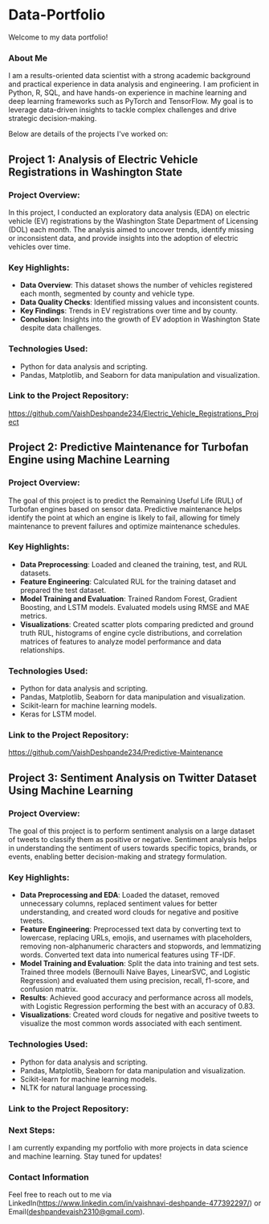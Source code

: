 # Data-Portfolio

Welcome to my data portfolio! 

### About Me

I am a results-oriented data scientist with a strong academic background and practical experience in data analysis and engineering. I am proficient in Python, R, SQL, and have hands-on experience in machine learning and deep learning frameworks such as PyTorch and TensorFlow. My goal is to leverage data-driven insights to tackle complex challenges and drive strategic decision-making.

Below are details of the projects I've worked on:

## Project 1: Analysis of Electric Vehicle Registrations in Washington State

### Project Overview:
In this project, I conducted an exploratory data analysis (EDA) on electric vehicle (EV) registrations by the Washington State Department of Licensing (DOL) each month. The analysis aimed to uncover trends, identify missing or inconsistent data, and provide insights into the adoption of electric vehicles over time.

### Key Highlights:
- **Data Overview**: This dataset shows the number of vehicles registered each month, segmented by county and vehicle type.
- **Data Quality Checks**: Identified missing values and inconsistent counts.
- **Key Findings**: Trends in EV registrations over time and by county.
- **Conclusion**: Insights into the growth of EV adoption in Washington State despite data challenges.

### Technologies Used:
- Python for data analysis and scripting.
- Pandas, Matplotlib, and Seaborn for data manipulation and visualization.

### Link to the Project Repository:
https://github.com/VaishDeshpande234/Electric_Vehicle_Registrations_Project

## Project 2: Predictive Maintenance for Turbofan Engine using Machine Learning

### Project Overview:
The goal of this project is to predict the Remaining Useful Life (RUL) of Turbofan engines based on sensor data. Predictive maintenance helps identify the point at which an engine is likely to fail, allowing for timely maintenance to prevent failures and optimize maintenance schedules.

### Key Highlights:
- **Data Preprocessing**: Loaded and cleaned the training, test, and RUL datasets.
- **Feature Engineering**: Calculated RUL for the training dataset and prepared the test dataset.
- **Model Training and Evaluation**: Trained Random Forest, Gradient Boosting, and LSTM models. Evaluated models using RMSE and MAE metrics.
- **Visualizations**: Created scatter plots comparing predicted and ground truth RUL, histograms of engine cycle distributions, and correlation matrices of features to analyze model performance and data relationships.

### Technologies Used:
- Python for data analysis and scripting.
- Pandas, Matplotlib, Seaborn for data manipulation and visualization.
- Scikit-learn for machine learning models.
- Keras for LSTM model.

### Link to the Project Repository:
https://github.com/VaishDeshpande234/Predictive-Maintenance

## Project 3: Sentiment Analysis on Twitter Dataset Using Machine Learning

### Project Overview:
The goal of this project is to perform sentiment analysis on a large dataset of tweets to classify them as positive or negative. Sentiment analysis helps in understanding the sentiment of users towards specific topics, brands, or events, enabling better decision-making and strategy formulation.

### Key Highlights:

- **Data Preprocessing and EDA**: Loaded the dataset, removed unnecessary columns, replaced sentiment values for better understanding, and created word clouds for negative and positive tweets.
- **Feature Engineering**: Preprocessed text data by converting text to lowercase, replacing URLs, emojis, and usernames with placeholders, removing non-alphanumeric characters and stopwords, and lemmatizing words. Converted text data into numerical features using TF-IDF.
- **Model Training and Evaluation**: Split the data into training and test sets. Trained three models (Bernoulli Naive Bayes, LinearSVC, and Logistic Regression) and evaluated them using precision, recall, f1-score, and confusion matrix.
- **Results**: Achieved good accuracy and performance across all models, with Logistic Regression performing the best with an accuracy of 0.83.
- **Visualizations**: Created word clouds for negative and positive tweets to visualize the most common words associated with each sentiment.

### Technologies Used:

- Python for data analysis and scripting.
- Pandas, Matplotlib, Seaborn for data manipulation and visualization.
- Scikit-learn for machine learning models.
- NLTK for natural language processing.

### Link to the Project Repository:

### Next Steps:
I am currently expanding my portfolio with more projects in data science and machine learning. Stay tuned for updates!

### Contact Information
Feel free to reach out to me via LinkedIn(https://www.linkedin.com/in/vaishnavi-deshpande-477392297/) or Email(deshpandevaish2310@gmail.com).
